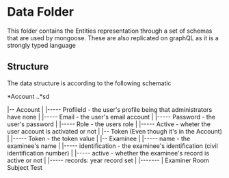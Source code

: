 # Data Folder
This folder contains the Entities representation through a set of schemas that are used by mongoose.
These are also replicated on graphQL as it is a strongly typed language

## Structure
The data structure is according to the following schematic

*Account
..*sd

|-- Account
|       |----- ProfileId - the user's profile being that administrators have none
|       |----- Email - the user's email account
|       |----- Password - the user's password
|       |----- Role - the users role
|       |----- Active - wheter the user account is activated or not
|
|-- Token (Even though it's in the Account)
|       |----- Token - the token value
|
|-- Examinee 
|       |----- name - the examinee's name
|       |----- identification - the examinee's identification (civil identification number)
|       |----- active - whether the examinee's record is active or not
|       |----- records: year record set
|                  |-------
|
Examiner
Room
Subject
Test
